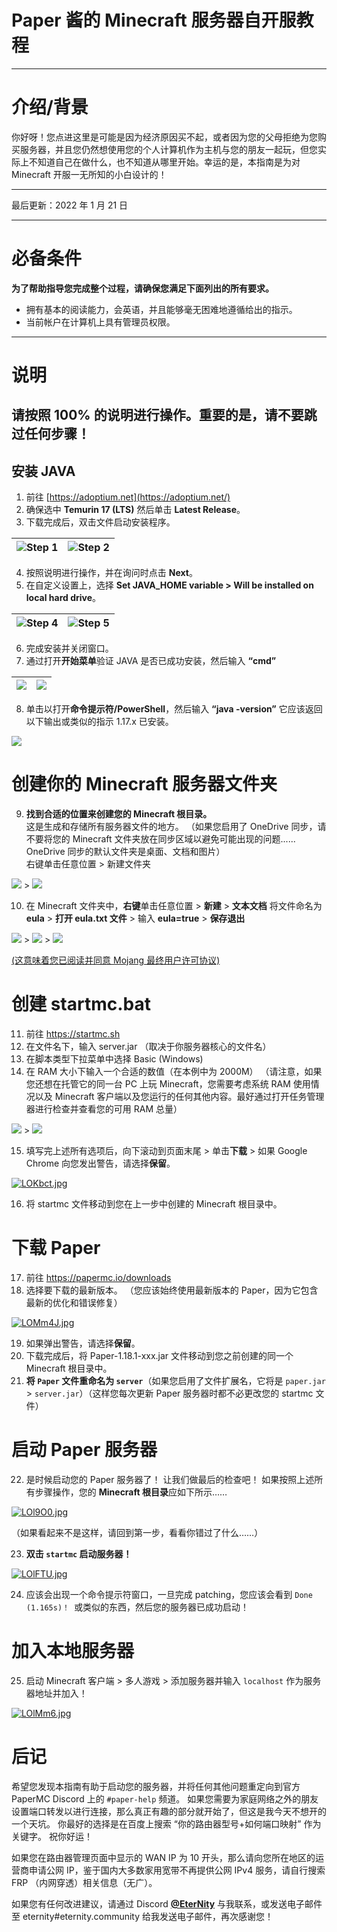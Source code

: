 # Paper 酱的 Minecraft 服务器自开服教程

---

# **介绍/背景**

你好呀！您点进这里是可能是因为经济原因买不起，或者因为您的父母拒绝为您购买服务器，并且您仍然想使用您的个人计算机作为主机与您的朋友一起玩，但您实际上不知道自己在做什么，也不知道从哪里开始。幸运的是，本指南是为对 Minecraft 开服一无所知的小白设计的！

---

最后更新：2022 年 1 月 21 日

---

# **必备条件**

**为了帮助指导您完成整个过程，请确保您满足下面列出的所有要求。**

* 拥有基本的阅读能力，会英语，并且能够毫无困难地遵循给出的指示。
* 当前帐户在计算机上具有管理员权限。

---

# **说明**

## **请按照 100% 的说明进行操作。重要的是，请不要跳过任何步骤！**

## **安装 JAVA**

1. 前往 [https://adoptium.net](https://adoptium.net/)
2. 确保选中 **Temurin 17 (LTS)** 然后单击 **Latest Release**。
3. 下载完成后，双击文件启动安装程序。

![Step 1](https://s1.ax1x.com/2022/04/13/LMKKUg.png) | ![Step 2](https://s1.ax1x.com/2022/04/13/LMKM5Q.png)
---|---

4. 按照说明进行操作，并在询问时点击 **Next**。
5. 在自定义设置上，选择 **Set JAVA_HOME variable > Will be installed on local hard drive**。

![Step 4](https://s1.ax1x.com/2022/04/13/LMvJ5F.png) | ![Step 5](https://s1.ax1x.com/2022/04/13/LMvGUU.jpg)
---|---

6. 完成安装并关闭窗口。
7. 通过打开**开始菜单**验证 JAVA 是否已成功安装，然后输入 **“cmd”**

![](https://s1.ax1x.com/2022/04/13/LMvvq0.png) | ![](https://s1.ax1x.com/2022/04/13/LMxEs1.png)
---|---

8. 单击以打开**命令提示符/PowerShell**，然后输入 **“java -version”**
它应该返回以下输出或类似的指示 1.17.x 已安装。

![](https://static01.imgkr.com/temp/f7d8bb32e9fd4facaa608f816424da58.jpg)

# **创建你的 Minecraft 服务器文件夹**

9. **找到合适的位置来创建您的 Minecraft 根目录。**  
  这是生成和存储所有服务器文件的地方。
  （如果您启用了 OneDrive 同步，请不要将您的 Minecraft 文件夹放在同步区域以避免可能出现的问题......
  OneDrive 同步的默认文件夹是桌面、文档和图片）  
  右键单击任意位置 > 新建文件夹
  
![](https://s1.ax1x.com/2022/04/17/LU2PSA.jpg) > ![](https://s1.ax1x.com/2022/04/17/LU29Wd.jpg)  

10. 在 Minecraft 文件夹中，**右键**单击任意位置 > **新建** > **文本文档**
将文件命名为 **eula** > **打开 eula.txt 文件** > 输入 **eula=true** > **保存退出**

![](https://s1.ax1x.com/2022/04/17/LU2InP.jpg) > ![](https://s1.ax1x.com/2022/04/17/LU24Xt.jpg) > ![](https://s1.ax1x.com/2022/04/17/LU2h6I.jpg)

[(这意味着您已阅读并同意 Mojang 最终用户许可协议)](https://account.mojang.com/documents/minecraft_eula)

# **创建 startmc.bat**

11. 前往 https://startmc.sh
12. 在文件名下，输入 server.jar （取决于你服务器核心的文件名）
13. 在脚本类型下拉菜单中选择 Basic (Windows)
14. 在 RAM 大小下输入一个合适的数值（在本例中为 2000M）
   （请注意，如果您还想在托管它的同一台 PC 上玩 Minecraft，您需要考虑系统 RAM 使用情况以及 Minecraft 客户端以及您运行的任何其他内容。最好通过打开任务管理器进行检查并查看您的可用 RAM 总量）

![](https://s1.ax1x.com/2022/04/28/LOK3kQ.jpg) > ![](https://s1.ax1x.com/2022/04/28/LOKlTg.jpg)

15. 填写完上述所有选项后，向下滚动到页面末尾 > 单击**下载** > 如果 Google Chrome 向您发出警告，请选择**保留**。

[![LOKbct.jpg](https://s1.ax1x.com/2022/04/28/LOKbct.jpg)](https://imgtu.com/i/LOKbct)

16. 将 startmc 文件移动到您在上一步中创建的 Minecraft 根目录中。

# **下载 Paper**

17. 前往 https://papermc.io/downloads
18. 选择要下载的最新版本。 （您应该始终使用最新版本的 Paper，因为它包含最新的优化和错误修复）

[![LOMm4J.jpg](https://s1.ax1x.com/2022/04/28/LOMm4J.jpg)](https://imgtu.com/i/LOMm4J)

19. 如果弹出警告，请选择**保留**。
20. 下载完成后，将 Paper-1.18.1-xxx.jar 文件移动到您之前创建的同一个 Minecraft 根目录中。
21. **将 `Paper` 文件重命名为 `server`**（如果您启用了文件扩展名，它将是 `paper.jar` > `server.jar`）（这样您每次更新 Paper 服务器时都不必更改您的 startmc 文件）

# **启动 Paper 服务器**

22. 是时候启动您的 Paper 服务器了！ 让我们做最后的检查吧！
如果按照上述所有步骤操作，您的 **Minecraft 根目录**应如下所示……

[![LOl9O0.jpg](https://s1.ax1x.com/2022/04/28/LOl9O0.jpg)](https://imgtu.com/i/LOl9O0)

（如果看起来不是这样，请回到第一步，看看你错过了什么……）

23. **双击 `startmc` 启动服务器！**

[![LOlFTU.jpg](https://s1.ax1x.com/2022/04/28/LOlFTU.jpg)](https://imgtu.com/i/LOlFTU)

24. 应该会出现一个命令提示符窗口，一旦完成 patching，您应该会看到 `Done (1.165s)！ `或类似的东西，然后您的服务器已成功启动！

# **加入本地服务器**

25. 启动 Minecraft 客户端 > 多人游戏 > 添加服务器并输入 `localhost` 作为服务器地址并加入！

[![LOlMm6.jpg](https://s1.ax1x.com/2022/04/28/LOlMm6.jpg)](https://imgtu.com/i/LOlMm6)

# **后记**

希望您发现本指南有助于启动您的服务器，并将任何其他问题重定向到官方 PaperMC Discord 上的 `#paper-help` 频道。 如果您需要为家庭网络之外的朋友设置端口转发以进行连接，那么真正有趣的部分就开始了，但这是我今天不想开的一个天坑。 你最好的选择是在百度上搜索 “你的路由器型号+如何端口映射” 作为关键字。 祝你好运！

如果您在路由器管理页面中显示的 WAN IP 为 10 开头，那么请向您所在地区的运营商申请公网 IP，鉴于国内大多数家用宽带不再提供公网 IPv4 服务，请自行搜索 FRP （内网穿透）相关信息（无广）。

如果您有任何改进建议，请通过 Discord [**@EterNity**](https://discordapp.com/users/177150983258767360) 与我联系，或发送电子邮件至 eternity#eternity.community 给我发送电子邮件，再次感谢您！
